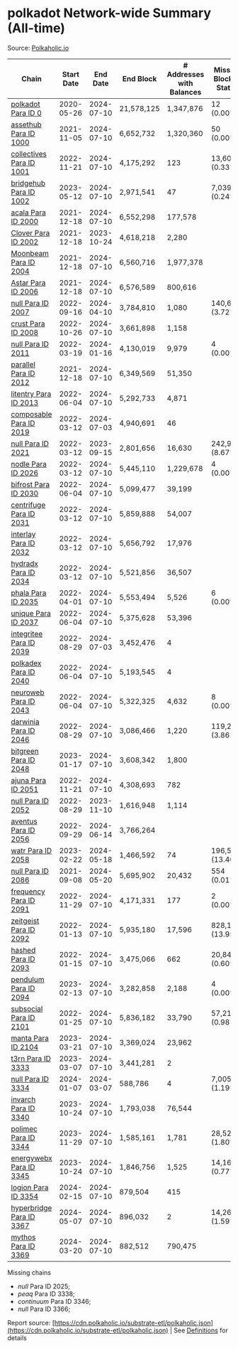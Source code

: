 # polkadot Network-wide Summary (All-time)

Source: [Polkaholic.io](https://polkaholic.io)


| Chain            | Start Date | End Date | End Block | # Addresses with Balances | Missing Blocks / Status |
| ---------------- | ---------- | ---------| --------- | ------------------------- | ----------------------- |
| [polkadot Para ID 0](/polkadot/0-polkadot) | 2020-05-26 | 2024-07-10 | 21,578,125 |  1,347,876 | 12 (0.00%)  |
| [assethub Para ID 1000](/polkadot/1000-assethub) | 2021-11-05 | 2024-07-10 | 6,652,732 |  1,320,360 | 50 (0.00%)  |
| [collectives Para ID 1001](/polkadot/1001-collectives) | 2022-11-21 | 2024-07-10 | 4,175,292 |  123 | 13,601 (0.33%)  |
| [bridgehub Para ID 1002](/polkadot/1002-bridgehub) | 2023-05-12 | 2024-07-10 | 2,971,541 |  47 | 7,039 (0.24%)  |
| [acala Para ID 2000](/polkadot/2000-acala) | 2021-12-18 | 2024-07-10 | 6,552,298 |  177,578 |    |
| [Clover Para ID 2002](/polkadot/2002-clover) | 2021-12-18 | 2023-10-24 | 4,618,218 |  2,280 |    |
| [Moonbeam Para ID 2004](/polkadot/2004-moonbeam) | 2021-12-18 | 2024-07-10 | 6,560,716 |  1,977,378 |    |
| [Astar Para ID 2006](/polkadot/2006-astar) | 2021-12-18 | 2024-07-10 | 6,576,589 |  800,616 |    |
| [null Para ID 2007](/polkadot/2007-kapex) | 2022-09-16 | 2024-04-10 | 3,784,810 |  1,080 | 140,668 (3.72%)  |
| [crust Para ID 2008](/polkadot/2008-crust) | 2022-10-26 | 2024-07-10 | 3,661,898 |  1,158 |    |
| [null Para ID 2011](/polkadot/2011-equilibrium) | 2022-03-19 | 2024-01-16 | 4,130,019 |  9,979 | 4 (0.00%)  |
| [parallel Para ID 2012](/polkadot/2012-parallel) | 2021-12-18 | 2024-07-10 | 6,349,569 |  51,350 |    |
| [litentry Para ID 2013](/polkadot/2013-litentry) | 2022-06-04 | 2024-07-10 | 5,292,733 |  4,871 |    |
| [composable Para ID 2019](/polkadot/2019-composable) | 2022-03-12 | 2024-07-03 | 4,940,691 |  46 |    |
| [null Para ID 2021](/polkadot/2021-efinity) | 2022-03-12 | 2023-09-15 | 2,801,656 |  16,630 | 242,949 (8.67%)  |
| [nodle Para ID 2026](/polkadot/2026-nodle) | 2022-03-12 | 2024-07-10 | 5,445,110 |  1,229,678 | 4 (0.00%)  |
| [bifrost Para ID 2030](/polkadot/2030-bifrost) | 2022-06-04 | 2024-07-10 | 5,099,477 |  39,199 |    |
| [centrifuge Para ID 2031](/polkadot/2031-centrifuge) | 2022-03-12 | 2024-07-10 | 5,859,888 |  54,007 |    |
| [interlay Para ID 2032](/polkadot/2032-interlay) | 2022-03-12 | 2024-07-10 | 5,656,792 |  17,976 |    |
| [hydradx Para ID 2034](/polkadot/2034-hydradx) | 2022-03-12 | 2024-07-10 | 5,521,856 |  36,507 |    |
| [phala Para ID 2035](/polkadot/2035-phala) | 2022-04-01 | 2024-07-10 | 5,553,494 |  5,526 | 6 (0.00%)  |
| [unique Para ID 2037](/polkadot/2037-unique) | 2022-06-04 | 2024-07-10 | 5,375,628 |  53,396 |    |
| [integritee Para ID 2039](/polkadot/2039-integritee) | 2022-08-29 | 2024-07-03 | 3,452,476 |  4 |    |
| [polkadex Para ID 2040](/polkadot/2040-polkadex) | 2022-06-04 | 2024-07-10 | 5,193,545 |  4 |    |
| [neuroweb Para ID 2043](/polkadot/2043-neuroweb) | 2022-06-04 | 2024-07-10 | 5,322,325 |  4,632 | 8 (0.00%)  |
| [darwinia Para ID 2046](/polkadot/2046-darwinia) | 2022-08-29 | 2024-07-10 | 3,086,466 |  1,220 | 119,220 (3.86%)  |
| [bitgreen Para ID 2048](/polkadot/2048-bitgreen) | 2023-01-17 | 2024-07-10 | 3,608,342 |  1,800 |    |
| [ajuna Para ID 2051](/polkadot/2051-ajuna) | 2022-11-21 | 2024-07-10 | 4,308,693 |  782 |    |
| [null Para ID 2052](/polkadot/2052-polkadot-parathread-2052) | 2022-08-29 | 2023-11-10 | 1,616,948 |  1,114 |    |
| [aventus Para ID 2056](/polkadot/2056-aventus) | 2022-09-29 | 2024-06-14 | 3,766,264 |   |    |
| [watr Para ID 2058](/polkadot/2058-watr) | 2023-02-22 | 2024-05-18 | 1,466,592 |  74 | 196,567 (13.40%)  |
| [null Para ID 2086](/polkadot/2086-kilt) | 2021-09-08 | 2024-05-20 | 5,695,902 |  20,432 | 554 (0.01%)  |
| [frequency Para ID 2091](/polkadot/2091-frequency) | 2022-11-29 | 2024-07-10 | 4,171,331 |  177 | 2 (0.00%)  |
| [zeitgeist Para ID 2092](/polkadot/2092-zeitgeist) | 2022-01-13 | 2024-07-10 | 5,935,180 |  17,596 | 828,192 (13.95%)  |
| [hashed Para ID 2093](/polkadot/2093-hashed) | 2022-01-15 | 2024-07-10 | 3,475,066 |  662 | 20,847 (0.60%)  |
| [pendulum Para ID 2094](/polkadot/2094-pendulum) | 2023-02-13 | 2024-07-10 | 3,282,858 |  2,188 | 4 (0.00%)  |
| [subsocial Para ID 2101](/polkadot/2101-subsocial) | 2022-01-25 | 2024-07-10 | 5,836,182 |  33,790 | 57,214 (0.98%)  |
| [manta Para ID 2104](/polkadot/2104-manta) | 2023-03-21 | 2024-07-10 | 3,369,024 |  23,962 |    |
| [t3rn Para ID 3333](/polkadot/3333-t3rn) | 2023-03-07 | 2024-07-10 | 3,441,281 |  2 |    |
| [null Para ID 3334](/polkadot/3334-polkadot-parathread-3334) | 2024-01-07 | 2024-03-07 | 588,786 |  4 | 7,005 (1.19%)  |
| [invarch Para ID 3340](/polkadot/3340-invarch) | 2023-10-24 | 2024-07-10 | 1,793,038 |  76,544 |    |
| [polimec Para ID 3344](/polkadot/3344-polimec) | 2023-11-29 | 2024-07-10 | 1,585,161 |  1,781 | 28,527 (1.80%)  |
| [energywebx Para ID 3345](/polkadot/3345-energywebx) | 2023-10-24 | 2024-07-10 | 1,846,756 |  1,525 | 14,163 (0.77%)  |
| [logion Para ID 3354](/polkadot/3354-logion) | 2024-02-15 | 2024-07-10 | 879,504 |  415 |    |
| [hyperbridge Para ID 3367](/polkadot/3367-hyperbridge) | 2024-05-07 | 2024-07-10 | 896,032 |  2 | 14,262 (1.59%)  |
| [mythos Para ID 3369](/polkadot/3369-mythos) | 2024-03-20 | 2024-07-10 | 882,512 |  790,475 |    |

Missing chains


* *null* Para ID 2025; 
* *peaq* Para ID 3338; 
* *continuum* Para ID 3346; 
* *null* Para ID 3366; 

Report source: [https://cdn.polkaholic.io/substrate-etl/polkaholic.json](https://cdn.polkaholic.io/substrate-etl/polkaholic.json) | See [Definitions](/DEFINITIONS.md) for details
